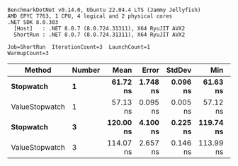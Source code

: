 ```

BenchmarkDotNet v0.14.0, Ubuntu 22.04.4 LTS (Jammy Jellyfish)
AMD EPYC 7763, 1 CPU, 4 logical and 2 physical cores
.NET SDK 8.0.303
  [Host]   : .NET 8.0.7 (8.0.724.31311), X64 RyuJIT AVX2
  ShortRun : .NET 8.0.7 (8.0.724.31311), X64 RyuJIT AVX2

Job=ShortRun  IterationCount=3  LaunchCount=1  
WarmupCount=3  

```
| Method         | Number | Mean      | Error    | StdDev   | Min       | Max       | Gen0   | Allocated |
|--------------- |------- |----------:|---------:|---------:|----------:|----------:|-------:|----------:|
| **Stopwatch**      | **1**      |  **61.72 ns** | **1.748 ns** | **0.096 ns** |  **61.63 ns** |  **61.82 ns** | **0.0005** |      **40 B** |
| ValueStopwatch | 1      |  57.13 ns | 0.095 ns | 0.005 ns |  57.12 ns |  57.13 ns |      - |         - |
| **Stopwatch**      | **3**      | **120.00 ns** | **4.100 ns** | **0.225 ns** | **119.74 ns** | **120.16 ns** | **0.0005** |      **40 B** |
| ValueStopwatch | 3      | 114.07 ns | 2.657 ns | 0.146 ns | 113.99 ns | 114.24 ns |      - |         - |

